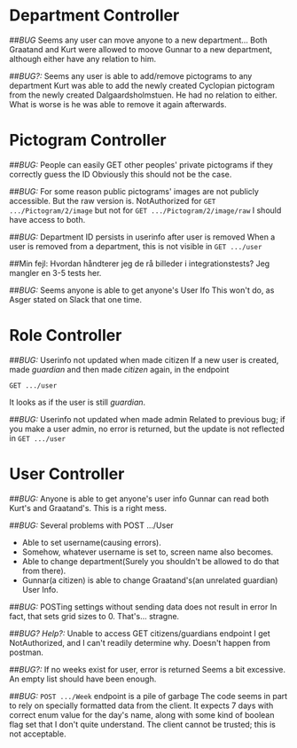 Department Controller
=====================

##*BUG* Seems any user can move anyone to a new department...
Both Graatand and Kurt were allowed to moove Gunnar to a new department, although either have any relation to him.

##*BUG?:* Seems any user is able to add/remove pictograms to any department
Kurt was able to add the newly created Cyclopian pictogram from the newly created Dalgaardsholmstuen.
He had no relation to either.
What is worse is he was able to remove it again afterwards.

Pictogram Controller
====================

##*BUG:* People can easily GET other peoples' private pictograms if they correctly guess the ID
Obviously this should not be the case.

##*BUG:* For some reason public pictograms' images are not publicly accessible. But the raw version is.
NotAuthorized for `GET .../Pictogram/2/image` but not for `GET .../Pictogram/2/image/raw`
I should have access to both.

##*BUG:* Department ID persists in userinfo after user is removed
When a user is removed from a department, this is not visible in `GET .../user`

##Min fejl: Hvordan håndterer jeg de rå billeder i integrationstests?
Jeg mangler en 3-5 tests her.

##*BUG:* Seems anyone is able to get anyone's User Ifo
This won't do, as Asger stated on Slack that one time.

Role Controller
===============
##*BUG:* Userinfo not updated when made citizen
If a new user is created, made *guardian* and then made *citizen* again, in the endpoint

`GET .../user`

It looks as if the user is still *guardian*.

##*BUG:* Userinfo not updated when made admin
Related to previous bug; if you make a user admin, no error is returned, but the update is not reflected in  `GET .../user`

User Controller
===============

##*BUG:* Anyone is able to get anyone's user info
Gunnar can read both Kurt's and Graatand's. This is a right mess.

##*BUG:* Several problems with POST .../User
 - Able to set username(causing errors).
 - Somehow, whatever username is set to, screen name also becomes.
 - Able to change department(Surely you shouldn't be allowed to do that from there).
 - Gunnar(a citizen) is able to change Graatand's(an unrelated guardian) User Info.

##*BUG:* POSTing settings without sending data does not result in error
In fact, that sets grid sizes to 0. That's... stragne.

##*BUG? Help?:* Unable to access GET citizens/guardians endpoint
I get NotAuthorized, and I can't readily determine why. Doesn't happen from postman.

##*BUG?:* If no weeks exist for user, error is returned
Seems a bit excessive. An empty list should have been enough.

##*BUG:* `POST .../Week` endpoint is a pile of garbage
The code seems in part to rely on specially formatted data from the client.
It expects 7 days with correct enum value for the day's name, along with some kind of boolean flag set that I don't quite understand.
The client cannot be trusted; this is not acceptable.

